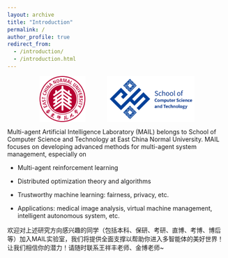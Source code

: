 ```yaml
---
layout: archive
title: "Introduction"
permalink: /
author_profile: true
redirect_from:
  - /introduction/
  - /introduction.html
---
```


<style type="text/css">
  .img-content{
    width: 100%;
    justify-content: center;
    display: flex
  }
  .img-content img{
    max-height: 105px;
  }
</style>

<div class="img-content">
  <img src="images/console_ecnu.png" >
  <img style="padding-left: 50px;" src="images/console_cs.png" >
</div>

<p>
  Multi-agent Artificial Intelligence Laboratory (MAIL) belongs to School of Computer Science and Technology at East China Normal University. MAIL focuses on developing advanced methods for multi-agent system management, especially on 
  
  - Multi-agent reinforcement learning
  
  - Distributed optimization theory and algorithms
  
  - Trustworthy machine learning: fairness, privacy, etc.
  
  - Applications: medical image analysis, virtual machine management, intelligent autonomous system, etc.

欢迎对上述研究方向感兴趣的同学（包括本科、保研、考研、直博、考博、博后等）加入MAIL实验室，我们将提供全面支撑以帮助你进入多智能体的美好世界！让我们相信你的潜力！请随时联系王祥丰老师、金博老师~
</p>

